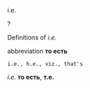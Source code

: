 i.e.

?


Definitions of _i.e._

abbreviation
**то есть**

    i.e., h.e., viz., that's

_i.e._
**то есть**, **т.е.**